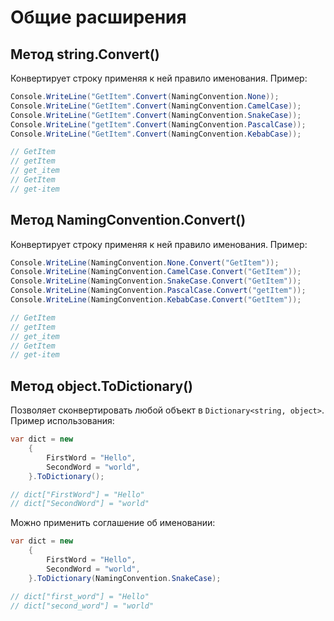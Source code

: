 # Общие расширения

## Метод string.Convert()
Конвертирует строку применяя к ней правило именования. Пример:

```csharp
Console.WriteLine("GetItem".Convert(NamingConvention.None));
Console.WriteLine("GetItem".Convert(NamingConvention.CamelCase));
Console.WriteLine("GetItem".Convert(NamingConvention.SnakeCase));
Console.WriteLine("getItem".Convert(NamingConvention.PascalCase));
Console.WriteLine("GetItem".Convert(NamingConvention.KebabCase));

// GetItem
// getItem
// get_item
// GetItem
// get-item

```

## Метод NamingConvention.Convert()
Конвертирует строку применяя к ней правило именования. Пример:

```csharp
Console.WriteLine(NamingConvention.None.Convert("GetItem"));
Console.WriteLine(NamingConvention.CamelCase.Convert("GetItem"));
Console.WriteLine(NamingConvention.SnakeCase.Convert("GetItem"));
Console.WriteLine(NamingConvention.PascalCase.Convert("getItem"));
Console.WriteLine(NamingConvention.KebabCase.Convert("GetItem"));

// GetItem
// getItem
// get_item
// GetItem
// get-item

```

## Метод object.ToDictionary()

Позволяет сконвертировать любой объект в `Dictionary<string, object>`.
Пример использования:

```csharp
var dict = new 
    { 
        FirstWord = "Hello",
        SecondWord = "world",
    }.ToDictionary();

// dict["FirstWord"] = "Hello"
// dict["SecondWord"] = "world"
```

Можно применить соглашение об именовании:

```csharp
var dict = new 
    { 
        FirstWord = "Hello",
        SecondWord = "world",
    }.ToDictionary(NamingConvention.SnakeCase);

// dict["first_word"] = "Hello"
// dict["second_word"] = "world"
```
